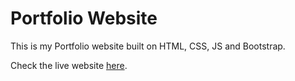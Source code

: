 # Portfolio Website
This is my Portfolio website built on HTML, CSS, JS and Bootstrap.

Check the live website <a target="_blank" href="https://abphotography.live/">here</a>.
